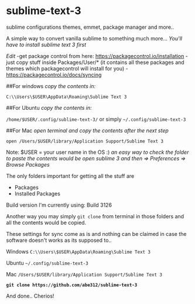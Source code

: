 # sublime-text-3
sublime configurations themes, emmet, package manager and more..

A simple way to convert vanilla sublime to something much more...
*You'll have to install sublime text 3 first*

*Edit*
-get package control from here: https://packagecontrol.io/installation
-just copy stuff inside Packages/User/* (it contains all these packages and themes which packagecontrol will install for you) -https://packagecontrol.io/docs/syncing

##For windows 
*copy the contents in:*

`C:\\Users\$USER\AppData\Roaming\Sublime Text 3`

##For Ubuntu
*copy the contents in:*

`/home/$USER/.config/sublime-text-3/`
or simply `~/.config/sublime-text-3`

##For Mac
*open terminal and copy the contents after the next step*

`open /Users/$USER/library/Application Support/Sublime Text 3`



Note: $USER = your user name in the OS :)
*an easy way to check the folder to paste the contents would be open sublime 3 and then => Preferences => Browse Packages*

The only folders important for getting all the stuff are
* Packages
* Installed Packages

Build version I'm currently using: Build 3126

Another way you may simply `git clone` from terminal in those folders and all the contents would be copied.

These settings for sync come as is and nothing can be claimed in case the software doesn't works as its supposed to..

Windows `C:\\Users\$USER\AppData\Roaming\Sublime Text 3`

Ubuntu  `~/.config/sublime-text-3`

Mac `/Users/$USER/library/Application Support/Sublime Text 3`

**`git clone https://github.com/abe312/sublime-text-3`**

And done..
Cherios!
